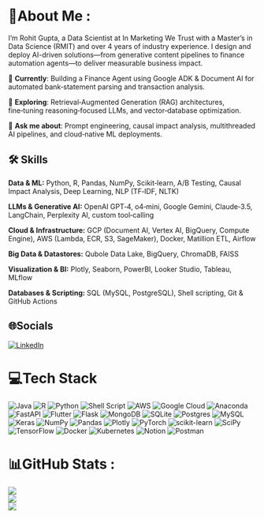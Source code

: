 # 💫About Me :
I’m Rohit Gupta, a Data Scientist at In Marketing We Trust with a Master’s in Data Science (RMIT) and over 4 years of industry experience. I design and deploy AI-driven solutions—from generative content pipelines to finance automation agents—to deliver measurable business impact.

🔭 **Currently**: Building a Finance Agent using Google ADK & Document AI for automated bank‑statement parsing and transaction analysis.

🌱 **Exploring**: Retrieval‑Augmented Generation (RAG) architectures, fine‑tuning reasoning‑focused LLMs, and vector‑database optimization.

💬 **Ask me about**: Prompt engineering, causal impact analysis, multithreaded AI pipelines, and cloud‑native ML deployments.

## 🛠️ Skills

**Data & ML:** Python, R, Pandas, NumPy, Scikit‑learn, A/B Testing, Causal Impact Analysis, Deep Learning, NLP (TF‑IDF, NLTK)

**LLMs & Generative AI:** OpenAI GPT‑4, o4‑mini, Google Gemini, Claude‑3.5, LangChain, Perplexity AI, custom tool‑calling

**Cloud & Infrastructure:** GCP (Document AI, Vertex AI, BigQuery, Compute Engine), AWS (Lambda, ECR, S3, SageMaker), Docker, Matillion ETL, Airflow

**Big Data & Datastores:** Qubole Data Lake, BigQuery, ChromaDB, FAISS

**Visualization & BI:** Plotly, Seaborn, PowerBI, Looker Studio, Tableau, MLflow

**Databases & Scripting:** SQL (MySQL, PostgreSQL), Shell scripting, Git & GitHub Actions


## 🌐Socials
[![LinkedIn](https://img.shields.io/badge/LinkedIn-%230077B5.svg?logo=linkedin&logoColor=white)](https://linkedin.com/in/https://www.linkedin.com/in/rohit-gupta-88b763136/) 

# 💻Tech Stack
![Java](https://img.shields.io/badge/java-%23ED8B00.svg?style=for-the-badge&logo=java&logoColor=white) ![R](https://img.shields.io/badge/r-%23276DC3.svg?style=for-the-badge&logo=r&logoColor=white) ![Python](https://img.shields.io/badge/python-3670A0?style=for-the-badge&logo=python&logoColor=ffdd54) ![Shell Script](https://img.shields.io/badge/shell_script-%23121011.svg?style=for-the-badge&logo=gnu-bash&logoColor=white) ![AWS](https://img.shields.io/badge/AWS-%23FF9900.svg?style=for-the-badge&logo=amazon-aws&logoColor=white) ![Google Cloud](https://img.shields.io/badge/Google%20Cloud-%234285F4.svg?style=for-the-badge&logo=google-cloud&logoColor=white) ![Anaconda](https://img.shields.io/badge/Anaconda-%2344A833.svg?style=for-the-badge&logo=anaconda&logoColor=white) ![FastAPI](https://img.shields.io/badge/FastAPI-005571?style=for-the-badge&logo=fastapi) ![Flutter](https://img.shields.io/badge/Flutter-%2302569B.svg?style=for-the-badge&logo=Flutter&logoColor=white) ![Flask](https://img.shields.io/badge/flask-%23000.svg?style=for-the-badge&logo=flask&logoColor=white) ![MongoDB](https://img.shields.io/badge/MongoDB-%234ea94b.svg?style=for-the-badge&logo=mongodb&logoColor=white) ![SQLite](https://img.shields.io/badge/sqlite-%2307405e.svg?style=for-the-badge&logo=sqlite&logoColor=white) ![Postgres](https://img.shields.io/badge/postgres-%23316192.svg?style=for-the-badge&logo=postgresql&logoColor=white) ![MySQL](https://img.shields.io/badge/mysql-%2300f.svg?style=for-the-badge&logo=mysql&logoColor=white) ![Keras](https://img.shields.io/badge/Keras-%23D00000.svg?style=for-the-badge&logo=Keras&logoColor=white) ![NumPy](https://img.shields.io/badge/numpy-%23013243.svg?style=for-the-badge&logo=numpy&logoColor=white) ![Pandas](https://img.shields.io/badge/pandas-%23150458.svg?style=for-the-badge&logo=pandas&logoColor=white) ![Plotly](https://img.shields.io/badge/Plotly-%233F4F75.svg?style=for-the-badge&logo=plotly&logoColor=white) ![PyTorch](https://img.shields.io/badge/PyTorch-%23EE4C2C.svg?style=for-the-badge&logo=PyTorch&logoColor=white) ![scikit-learn](https://img.shields.io/badge/scikit--learn-%23F7931E.svg?style=for-the-badge&logo=scikit-learn&logoColor=white) ![SciPy](https://img.shields.io/badge/SciPy-%230C55A5.svg?style=for-the-badge&logo=scipy&logoColor=%white) ![TensorFlow](https://img.shields.io/badge/TensorFlow-%23FF6F00.svg?style=for-the-badge&logo=TensorFlow&logoColor=white) ![Docker](https://img.shields.io/badge/docker-%230db7ed.svg?style=for-the-badge&logo=docker&logoColor=white) ![Kubernetes](https://img.shields.io/badge/kubernetes-%23326ce5.svg?style=for-the-badge&logo=kubernetes&logoColor=white) ![Notion](https://img.shields.io/badge/Notion-%23000000.svg?style=for-the-badge&logo=notion&logoColor=white) ![Postman](https://img.shields.io/badge/Postman-FF6C37?style=for-the-badge&logo=postman&logoColor=white)
# 📊GitHub Stats :
![](https://github-readme-stats.vercel.app/api?username=rg5533&theme=radical&hide_border=false&include_all_commits=true&count_private=true)<br/>
![](https://github-readme-streak-stats.herokuapp.com/?user=rg5533&theme=radical&hide_border=false)<br/>
![](https://github-readme-stats.vercel.app/api/top-langs/?username=rg5533&theme=radical&hide_border=false&include_all_commits=true&count_private=true&layout=compact)
